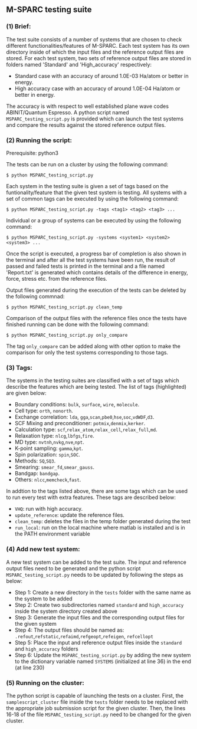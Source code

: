 ## M-SPARC testing suite 

### (1) Brief:
The test suite consists of a number of systems that are chosen to check different functionalities/features of M-SPARC. Each test system has its own directory inside of which the input files and the reference output files are stored. For each test system, two sets of reference output files are stored in folders named 'Standard' and 'High_accuracy' respectively: 

 * Standard case with an accuracy of around 1.0E-03 Ha/atom or better in energy. 
 * High accuracy case with an accuracy of around 1.0E-04 Ha/atom or better in energy.

The accuracy is with respect to well established plane wave codes ABINIT/Quantum Espresso.  A python script named `MSPARC_testing_script.py` is provided which can launch the test systems and compare the results against the stored reference output files.

### (2) Running the script: 
Prerequisite: python3

The tests can be run on a cluster by using the following command:
```shell
$ python MSPARC_testing_script.py
```
Each system in the testing suite is given a set of tags based on the funtionality/feature that the given test system is testing. All systems with a set of common tags can be executed by using the following command:
```shell
$ python MSPARC_testing_script.py -tags <tag1> <tag2> <tag3> ...
```
Individual or a group of systems can be executed by using the following command:
```shell
$ python MSPARC_testing_script.py -systems <system1> <system2> <system3> ...
```

Once the script is executed, a progress bar of completion is also shown in the terminal and after all the test systems have been run, the result of passed and failed tests is printed in the terminal and a file named 'Report.txt' is generated which contains details of the difference in energy, force, stress etc. from the reference files. 

Output files generated during the execution of the tests can be deleted by the following commnad:
```shell
$ python MSPARC_testing_script.py clean_temp
```

Comparison of the output files with the reference files once the tests have finished running can be done with the following command:

```shell
$ python MSPARC_testing_script.py only_compare
```

The tag `only_compare` can be added along with other option to make the comparison for only the test systems corresponding to those tags.

### (3) Tags:

The systems in the testing suites are classified with a set of tags which describe the features which are being tested. The list of tags (highlighted) are given below:

 * Boundary conditions: `bulk`, `surface`, `wire`, `molecule`.
 * Cell type: `orth`, `nonorth`.
 * Exchange correlation: `lda`, `gga`,`scan`,`pbe0`,`hse`,`soc`,`vdWDF`,`d3`.
 * SCF Mixing and preconditioner: `potmix`,`denmix`,`kerker`.
 * Calculation type: `scf`,`relax_atom`,`relax_cell`,`relax_full`,`md`.
 * Relaxation type: `nlcg`,`lbfgs`,`fire`.
 * MD type: `nvtnh`,`nvkg`,`nve`,`npt`.
 * K-point sampling: `gamma`,`kpt`.
 * Spin polarization: `spin`,`SOC`.
 * Methods: `SQ`,`SQ3`.
 * Smearing: `smear_fd`,`smear_gauss`.
 * Bandgap: `bandgap`.
 * Others: `nlcc`,`memcheck`,`fast`.

In addtion to the tags listed above, there are some tags which can be used to run every test with extra features. These tags are described below:

 * `VHQ`: run with high accuracy.
 * `update_reference`: update the reference files. 
 * `clean_temp`: deletes the files in the temp folder generated during the test
 * `run_local`: run on the local machine where matlab is installed and is in the PATH environment variable

### (4) Add new test system:

A new test system can be added to the test suite. The input and reference output files need to be generated and the python script `MSPARC_testing_script.py` needs to be updated by following the steps as below:

 * Step 1: Create a new directory in the `tests` folder with the same name as the system to be added 
 * Step 2: Create two subdirectories named `standard` and `high_accuracy` inside the system directory created above
 * Step 3: Generate the input files and the corresponding output files for the given system
 * Step 4: The output files should be named as: `.refout`,`refstatic`,`refaimd`,`refgeopt`,`refeigen`, `refcellopt`
 * Step 5: Place the input and reference output files inside the `standard` and `high_accuracy` folders
 * Step 6: Update the `MSPARC_testing_script.py` by adding the new system to the dictionary variable named `SYSTEMS` (initialized at line 36) in the end (at line 230)

### (5) Running on the cluster:

The python script is capable of launching the tests on a cluster. First, the `samplescript_cluster` file inside the `tests` folder needs to be replaced with the appropriate job submission script for the given cluster. Then, the lines 16-18 of the file `MSPARC_testing_script.py` need to be changed for the given cluster. 
 
